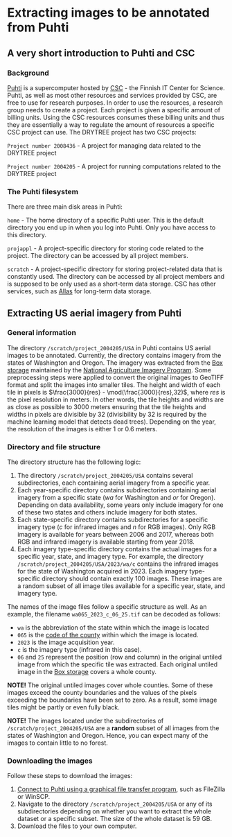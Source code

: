 # Extracting images to be annotated from Puhti

## A very short introduction to Puhti and CSC

### Background

[Puhti](https://docs.csc.fi/computing/systems-puhti/) is a supercomputer hosted by [CSC](https://www.csc.fi/en/) - the Finnish IT Center for Science. Puhti, as well as most other resources and services provided by CSC, are free to use for research purposes. In order to use the resources, a research group needs to create a project. Each project is given a specific amount of billing units. Using the CSC resources consumes these billing units and thus they are essentially a way to regulate the amount of resources a specific CSC project can use. The DRYTREE project has two CSC projects:

`Project number 2008436` - A project for managing data related to the DRYTREE project

`Project number 2004205` - A project for running computations related to the DRYTREE project

### The Puhti filesystem

There are three main disk areas in Puhti:

`home` - The home directory of a specific Puhti user. This is the default directory you end up in when you log into Puhti. Only you have access to this directory.

`projappl` - A project-specific directory for storing code related to the project. The directory can be accessed by all project members.

`scratch` - A project-specific directory for storing project-related data that is constantly used. The directory can be accessed by all project members and is supposed to be only used as a short-term data storage. CSC has other services, such as [Allas](https://docs.csc.fi/data/Allas/) for long-term data storage.

## Extracting US aerial imagery from Puhti

### General information

The directory `/scratch/project_2004205/USA` in Puhti contains US aerial images to be annotated. Currently, the directory contains imagery from the states of Washington and Oregon. The imagery was extracted from the [Box storage](https://nrcs.app.box.com/v/naip/) maintained by the [National Agriculture Imagery Program](https://naip-usdaonline.hub.arcgis.com/). Some preprocessing steps were applied to convert the original images to GeoTIFF format and split the images into smaller tiles. The height and width of each tile in pixels is $\frac{3000}{res} - \mod(\frac{3000}{res},32)$, where $res$ is the pixel resolution in meters. In other words, the tile heights and widths are as close as possible to 3000 meters ensuring that the tile heights and widths in pixels are divisible by 32 (divisibility by 32 is required by the machine learning model that detects dead trees). Depending on the year, the resolution of the images is either 1 or 0.6 meters.

### Directory and file structure

The directory structure has the following logic:

1. The directory `/scratch/project_2004205/USA` contains several subdirectories, each containing aerial imagery from a specific year.
2. Each year-specific directory contains subdirectories containing aerial imagery from a specific state (*wa* for Washington and *or* for Oregon). Depending on data availability, some years only include imagery for one of these two states and others include imagery for both states.
3. Each state-specific directory contains subdirectories for a specific imagery type (*c* for infrared images and *n* for RGB images). Only RGB imagery is available for years between 2006 and 2017, whereas both RGB and infrared imagery is available starting from year 2018.
4. Each imagery type-specific directory contains the actual images for a specific year, state, and imagery type. For example, the directory `/scratch/project_2004205/USA/2023/wa/c` contains the infrared images for the state of Washington acquired in 2023. Each imagery type-specific directory should contain exactly 100 images. These images are a random subset of all image tiles available for a specific year, state, and imagery type.

The names of the image files follow a specific structure as well. As an example, the filename `wa065_2023_c_06_25.tif` can be decoded as follows:

- `wa` is the abbreviation of the state within which the image is located
- `065` is the [code of the county](https://www.nrcs.usda.gov/wps/portal/nrcs/detail/national/home/?cid=nrcs143_013697) within which the image is located.
- `2023` is the image acquisition year.
- `c` is the imagery type (infrared in this case).
- `06` and `25` represent the position (row and column) in the original untiled image from which the specific tile was extracted. Each original untiled image in the [Box storage](https://nrcs.app.box.com/v/naip/) covers a whole county.

**NOTE!** The original untiled images cover whole counties. Some of these images exceed the county boundaries and the values of the pixels exceeding the boundaries have been set to zero. As a result, some image tiles might be partly or even fully black.

**NOTE!** The images located under the subdirectories of `/scratch/project_2004205/USA` are a **random** subset of all images from the states of Washington and Oregon. Hence, you can expect many of the images to contain little to no forest.

### Downloading the images

Follow these steps to download the images:

1. [Connect to Puhti using a graphical file transfer program](https://docs.csc.fi/data/moving/graphical_transfer/), such as FileZilla or WinSCP.
2. Navigate to the directory `/scratch/project_2004205/USA` or any of its subdirectories depending on whether you want to extract the whole dataset or a specific subset. The size of the whole dataset is 59 GB.
3. Download the files to your own computer.





